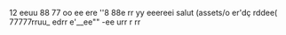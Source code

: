 
12
eeuu
88
77
oo
ee
ere
''8
88e
rr
yy
eeereei
salut (assets/o
er'dç
rddee(
77777rruu_
edrr
e'__ee""
-ee
urr
r
rr
